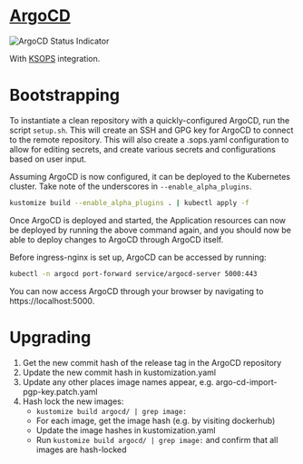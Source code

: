 # [ArgoCD](https://argoproj.github.io/argo-cd/)
![ArgoCD Status Indicator](https://argocd.hashbang.sh/api/badge?name=argocd)

With [KSOPS](https://github.com/viaduct-ai/kustomize-sops) integration.

# Bootstrapping

To instantiate a clean repository with a quickly-configured ArgoCD, run the
script `setup.sh`. This will create an SSH and GPG key for ArgoCD to connect
to the remote repository. This will also create a .sops.yaml configuration to
allow for editing secrets, and create various secrets and configurations based
on user input.

Assuming ArgoCD is now configured, it can be deployed to the Kubernetes
cluster. Take note of the underscores in `--enable_alpha_plugins`.

```sh
kustomize build --enable_alpha_plugins . | kubectl apply -f
```

Once ArgoCD is deployed and started, the Application resources can now be
deployed by running the above command again, and you should now be able to
deploy changes to ArgoCD through ArgoCD itself.

Before ingress-nginx is set up, ArgoCD can be accessed by running:

```sh
kubectl -n argocd port-forward service/argocd-server 5000:443
```

You can now access ArgoCD through your browser by navigating to
https://localhost:5000.


# Upgrading

1. Get the new commit hash of the release tag in the ArgoCD repository
2. Update the new commit hash in kustomization.yaml
3. Update any other places image names appear, e.g. argo-cd-import-pgp-key.patch.yaml
4. Hash lock the new images:
   - `kustomize build argocd/ | grep image:`
   - For each image, get the image hash (e.g. by visiting dockerhub)
   - Update the image hashes in kustomization.yaml
   - Run `kustomize build argocd/ | grep image:` and confirm that all images are hash-locked
